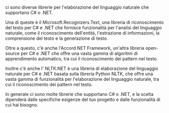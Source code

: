 ﻿ci sono diverse librerie per l'elaborazione del linguaggio naturale che supportano C# o .NET.

Una di queste è il Microsoft.Recognizers.Text, una libreria di riconoscimento del testo per C# e .NET che fornisce funzionalità per l'analisi del linguaggio naturale, come il riconoscimento dell'entità, l'estrazione di informazioni, la comprensione del testo e la generazione di testo.

Oltre a questo, c'è anche l'Accord.NET Framework, un'altra libreria open-source per C# e .NET che offre una vasta gamma di algoritmi di apprendimento automatico, tra cui il riconoscimento dei pattern nel testo.

Inoltre c'è anche l' NLTK.NET è una libreria di elaborazione del linguaggio naturale per C# e .NET basata sulla libreria Python NLTK, che offre una vasta gamma di funzionalità per l'elaborazione del linguaggio naturale, tra cui il riconoscimento dei pattern nel testo.

In generale ci sono molte librerie che supportano C# o .NET, e la scelta dipenderà dalle specifiche esigenze del tuo progetto e dalle funzionalità di cui hai bisogno.